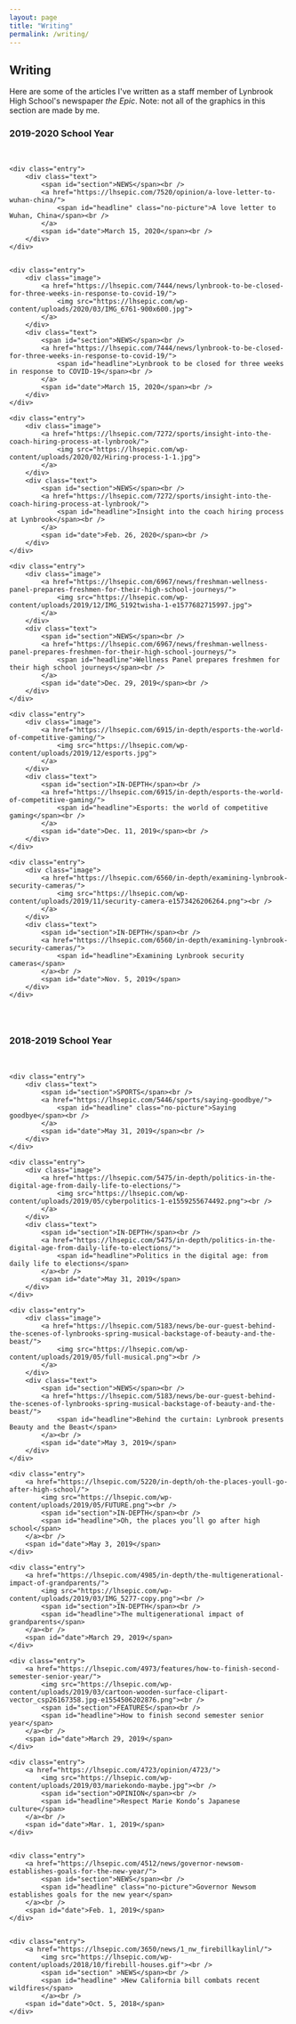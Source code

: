 ```yaml
---
layout: page
title: "Writing"
permalink: /writing/
---
```

<style>

	
	.entry{
		<!--background-color: #F5F5F5;-->
		display: grid;
		border-style: solid;
		border-color: #F5F5F5;
		grid-auto-rows: auto;
		padding: 5%;
		position: relative;
		box-sizing: border-box;
	}
	
	img{
		object-fit: cover;
		width: 12em;
		height: 8em;
		padding:0em 0em 0em 0em;
	}
	
	.image{
		max-width: 100%;
	}

	
	.text {
		<!--margin-bottom: 1em;-->
	}
	
	
	.grid{
		display: grid;
		grid-template-columns: repeat(auto-fit, minmax(180px, 1fr));
		grid-template-rows: auto auto auto;
		grid-column-gap: 0.5em;
		grid-row-gap: 1em;
		
	}
	
	.no-picture {
		margin-top:0.5em;
	}
	
	#section{
		font-size: 0.7em;
	}
	
	#headline{
		font-size: 0.9em;
		<!--margin-top: 30px;-->
	}
	
	#date{
		font-size: 0.6em;
	}
	
	
	
</style>

<h2>Writing</h2>

<p>Here are some of the articles I've written as a staff member of Lynbrook High School's newspaper <i>the Epic</i>. Note: not all of the graphics in this section are made by me.</p>

<h3>2019-2020 School Year</h3><br />

<section class="grid">

	<div class="entry">
		<div class="text">
			<span id="section">NEWS</span><br />
			<a href="https://lhsepic.com/7520/opinion/a-love-letter-to-wuhan-china/">
				<span id="headline" class="no-picture">A love letter to Wuhan, China</span><br />
			</a>
			<span id="date">March 15, 2020</span><br />
		</div>
	</div>


	<div class="entry">
		<div class="image">
			<a href="https://lhsepic.com/7444/news/lynbrook-to-be-closed-for-three-weeks-in-response-to-covid-19/">
				<img src="https://lhsepic.com/wp-content/uploads/2020/03/IMG_6761-900x600.jpg">
			</a>
		</div>
		<div class="text">
			<span id="section">NEWS</span><br />
			<a href="https://lhsepic.com/7444/news/lynbrook-to-be-closed-for-three-weeks-in-response-to-covid-19/">
				<span id="headline">Lynbrook to be closed for three weeks in response to COVID-19</span><br />
			</a>
			<span id="date">March 15, 2020</span><br />
		</div>
	</div>

	<div class="entry">
		<div class="image">
			<a href="https://lhsepic.com/7272/sports/insight-into-the-coach-hiring-process-at-lynbrook/">
				<img src="https://lhsepic.com/wp-content/uploads/2020/02/Hiring-process-1-1.jpg">
			</a>
		</div>
		<div class="text">
			<span id="section">NEWS</span><br />
			<a href="https://lhsepic.com/7272/sports/insight-into-the-coach-hiring-process-at-lynbrook/">
				<span id="headline">Insight into the coach hiring process at Lynbrook</span><br />
			</a>
			<span id="date">Feb. 26, 2020</span><br />
		</div>
	</div>

	<div class="entry">
		<div class="image">
			<a href="https://lhsepic.com/6967/news/freshman-wellness-panel-prepares-freshmen-for-their-high-school-journeys/">
				<img src="https://lhsepic.com/wp-content/uploads/2019/12/IMG_5192twisha-1-e1577682715997.jpg">
			</a>
		</div>
		<div class="text">
			<span id="section">NEWS</span><br />
			<a href="https://lhsepic.com/6967/news/freshman-wellness-panel-prepares-freshmen-for-their-high-school-journeys/">
				<span id="headline">Wellness Panel prepares freshmen for their high school journeys</span><br />
			</a>
			<span id="date">Dec. 29, 2019</span><br />
		</div>
	</div>

	<div class="entry">
		<div class="image">
			<a href="https://lhsepic.com/6915/in-depth/esports-the-world-of-competitive-gaming/">
				<img src="https://lhsepic.com/wp-content/uploads/2019/12/esports.jpg">
			</a>
		</div>
		<div class="text">
			<span id="section">IN-DEPTH</span><br />
			<a href="https://lhsepic.com/6915/in-depth/esports-the-world-of-competitive-gaming/">
				<span id="headline">Esports: the world of competitive gaming</span><br />
			</a>
			<span id="date">Dec. 11, 2019</span><br />
		</div>
	</div>
	
	<div class="entry">
		<div class="image">
			<a href="https://lhsepic.com/6560/in-depth/examining-lynbrook-security-cameras/">
				<img src="https://lhsepic.com/wp-content/uploads/2019/11/security-camera-e1573426206264.png"><br />
			</a>
		</div>
		<div class="text">
			<span id="section">IN-DEPTH</span><br />
			<a href="https://lhsepic.com/6560/in-depth/examining-lynbrook-security-cameras/">
				<span id="headline">Examining Lynbrook security cameras</span>
			</a><br />
			<span id="date">Nov. 5, 2019</span>
		</div>
	</div>

</section>

<h3>2018-2019 School Year</h3><br />

<section class="grid">

	<div class="entry">
		<div class="text">
			<span id="section">SPORTS</span><br />
			<a href="https://lhsepic.com/5446/sports/saying-goodbye/">
				<span id="headline" class="no-picture">Saying goodbye</span><br />
			</a>
			<span id="date">May 31, 2019</span><br />
		</div>
	</div>
	
	<div class="entry">
		<div class="image">
			<a href="https://lhsepic.com/5475/in-depth/politics-in-the-digital-age-from-daily-life-to-elections/">
				<img src="https://lhsepic.com/wp-content/uploads/2019/05/cyberpolitics-1-e1559255674492.png"><br />
			</a>
		</div>
		<div class="text">
			<span id="section">IN-DEPTH</span><br />
			<a href="https://lhsepic.com/5475/in-depth/politics-in-the-digital-age-from-daily-life-to-elections/">
				<span id="headline">Politics in the digital age: from daily life to elections</span>
			</a><br />
			<span id="date">May 31, 2019</span>
		</div>
	</div>
	
	<div class="entry">
		<div class="image">
			<a href="https://lhsepic.com/5183/news/be-our-guest-behind-the-scenes-of-lynbrooks-spring-musical-backstage-of-beauty-and-the-beast/">
				<img src="https://lhsepic.com/wp-content/uploads/2019/05/full-musical.png"><br />
			</a>
		</div>
		<div class="text">
			<span id="section">NEWS</span><br />
			<a href="https://lhsepic.com/5183/news/be-our-guest-behind-the-scenes-of-lynbrooks-spring-musical-backstage-of-beauty-and-the-beast/">
				<span id="headline">Behind the curtain: Lynbrook presents Beauty and the Beast</span>
			</a><br />
			<span id="date">May 3, 2019</span>
		</div>
	</div>

	<div class="entry">
		<a href="https://lhsepic.com/5220/in-depth/oh-the-places-youll-go-after-high-school/">
			<img src="https://lhsepic.com/wp-content/uploads/2019/05/FUTURE.png"><br />
			<span id="section">IN-DEPTH</span><br />
			<span id="headline">Oh, the places you’ll go after high school</span>
		</a><br />
		<span id="date">May 3, 2019</span>
	</div>
	
	<div class="entry">
		<a href="https://lhsepic.com/4985/in-depth/the-multigenerational-impact-of-grandparents/">
			<img src="https://lhsepic.com/wp-content/uploads/2019/03/IMG_5277-copy.png"><br />
			<span id="section">IN-DEPTH</span><br />
			<span id="headline">The multigenerational impact of grandparents</span>
		</a><br />
		<span id="date">March 29, 2019</span>
	</div>

	<div class="entry">
		<a href="https://lhsepic.com/4973/features/how-to-finish-second-semester-senior-year/">
			<img src="https://lhsepic.com/wp-content/uploads/2019/03/cartoon-wooden-surface-clipart-vector_csp26167358.jpg-e1554506202876.png"><br />
			<span id="section">FEATURES</span><br />
			<span id="headline">How to finish second semester senior year</span>
		</a><br />
		<span id="date">March 29, 2019</span>
	</div>

	<div class="entry">
		<a href="https://lhsepic.com/4723/opinion/4723/">
			<img src="https://lhsepic.com/wp-content/uploads/2019/03/mariekondo-maybe.jpg"><br />
			<span id="section">OPINION</span><br />
			<span id="headline">Respect Marie Kondo’s Japanese culture</span>
		</a><br />
		<span id="date">Mar. 1, 2019</span>
	</div>


	<div class="entry">
		<a href="https://lhsepic.com/4512/news/governor-newsom-establishes-goals-for-the-new-year/">
			<span id="section">NEWS</span><br />
			<span id="headline" class="no-picture">Governor Newsom establishes goals for the new year</span>
		</a><br />
		<span id="date">Feb. 1, 2019</span>
	</div>


	<div class="entry">
		<a href="https://lhsepic.com/3650/news/1_nw_firebillkaylinl/">
			<img src="https://lhsepic.com/wp-content/uploads/2018/10/firebill-houses.gif"><br />
			<span id="section" >NEWS</span><br />
			<span id="headline" >New California bill combats recent wildfires</span>
			</a><br />
		<span id="date">Oct. 5, 2018</span>
	</div>
	
</section>